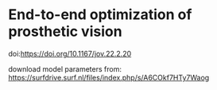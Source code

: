 # End-to-end optimization of prosthetic vision
doi:https://doi.org/10.1167/jov.22.2.20

download model parameters from: https://surfdrive.surf.nl/files/index.php/s/A6COkf7HTy7Waog
